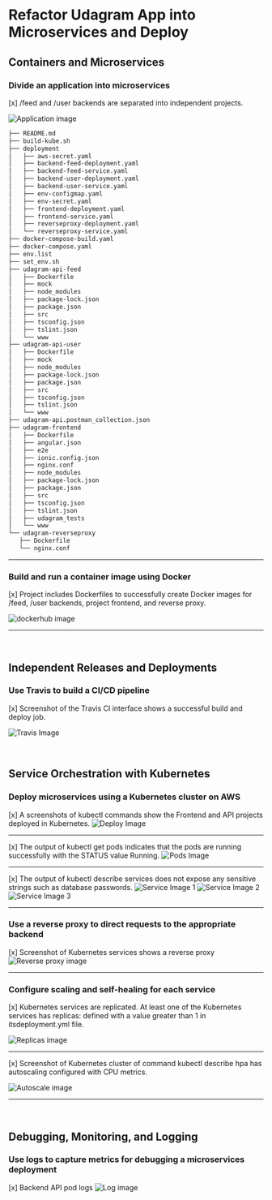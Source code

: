 # Refactor Udagram App into Microservices and Deploy

## Containers and Microservices

### Divide an application into microservices
[x] /feed and /user backends are separated into
independent projects.

![Application image](application-structure.png)

 ```bash
 ├── README.md
├── build-kube.sh
├── deployment
│   ├── aws-secret.yaml
│   ├── backend-feed-deployment.yaml
│   ├── backend-feed-service.yaml
│   ├── backend-user-deployment.yaml
│   ├── backend-user-service.yaml
│   ├── env-configmap.yaml
│   ├── env-secret.yaml
│   ├── frontend-deployment.yaml
│   ├── frontend-service.yaml
│   ├── reverseproxy-deployment.yaml
│   └── reverseproxy-service.yaml
├── docker-compose-build.yaml
├── docker-compose.yaml
├── env.list
├── set_env.sh
├── udagram-api-feed
│   ├── Dockerfile
│   ├── mock
│   ├── node_modules
│   ├── package-lock.json
│   ├── package.json
│   ├── src
│   ├── tsconfig.json
│   ├── tslint.json
│   └── www
├── udagram-api-user
│   ├── Dockerfile
│   ├── mock
│   ├── node_modules
│   ├── package-lock.json
│   ├── package.json
│   ├── src
│   ├── tsconfig.json
│   ├── tslint.json
│   └── www
├── udagram-api.postman_collection.json
├── udagram-frontend
│   ├── Dockerfile
│   ├── angular.json
│   ├── e2e
│   ├── ionic.config.json
│   ├── nginx.conf
│   ├── node_modules
│   ├── package-lock.json
│   ├── package.json
│   ├── src
│   ├── tsconfig.json
│   ├── tslint.json
│   ├── udagram_tests
│   └── www
└── udagram-reverseproxy
    ├── Dockerfile
    └── nginx.conf
```

----

### Build and run a container image using Docker


[x] Project includes Dockerfiles to successfully create Docker images for /feed, /user backends, project frontend, and reverse proxy.



![dockerhub image](u-docker.jpg)

----
<br>

## Independent Releases and Deployments

### Use Travis to build a CI/CD pipeline
[x] Screenshot of the Travis CI interface shows a successful build and deploy job.


![Travis Image](u-travis.jpg)
  
<br>

## Service Orchestration with Kubernetes

### Deploy microservices using a Kubernetes cluster on AWS
[x] A screenshots of kubectl commands show the Frontend and API projects deployed in Kubernetes.
![Deploy Image](u-deployments.jpg)

-----

[x] The output of kubectl get pods indicates that the pods are running successfully with the STATUS value Running.
![Pods Image](u-pods.jpg)

-----

[x] The output of kubectl describe services does not expose any sensitive strings such as database passwords.
![Service Image 1](u-services1.jpg)
![Service Image 2](u-services2.jpg)
![Service Image 3](u-services3.jpg)

-----


### Use a reverse proxy to direct requests to the appropriate backend
[x] Screenshot of Kubernetes services shows a reverse proxy
![Reverse proxy image](u-rproxy.jpg)

----

### Configure scaling and self-healing for each service

[x] Kubernetes services are replicated. At least one of the Kubernetes services has replicas: defined with a value greater than 1 in itsdeployment.yml file.


![Replicas image](u-replicas.jpg)

----

[x] Screenshot of Kubernetes cluster of command kubectl describe hpa has autoscaling configured with CPU metrics.


![Autoscale image](u-autoscale.jpg)

----

<br>

## Debugging, Monitoring, and Logging

### Use logs to capture metrics for debugging a microservices deployment

[x] Backend API pod logs
![Log image](u-log1.jpg)
